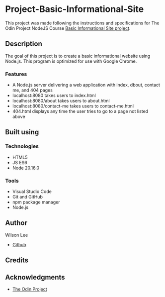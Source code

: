 # Project-Basic-Informational-Site

This project was made following the instructions and specifications for The Odin Project NodeJS Course [Basic Informational Site project](https://www.theodinproject.com/lessons/nodejs-basic-informational-site).

## Description

The goal of this project is to create a basic informational website using Node.js. This program is optimized for use with Google Chrome.

### Features

- A Node.js server delivering a web application with index, dbout, contact me, and 404 pages
- localhost:8080 takes users to index.html
- localhost:8080/about takes users to about.html
- localhost:8080/contact-me takes users to contact-me.html
- 404.html displays any time the user tries to go to a page not listed above

## Built using

### Technologies

- HTML5
- JS ES6
- Node 20.16.0

### Tools

- Visual Studio Code
- Git and GitHub
- npm package manager
- Node.js

## Author

Wilson Lee
- [Github](https://github.com/estercade)

## Credits

## Acknowledgments

* [The Odin Project](https://www.theodinproject.com/)
